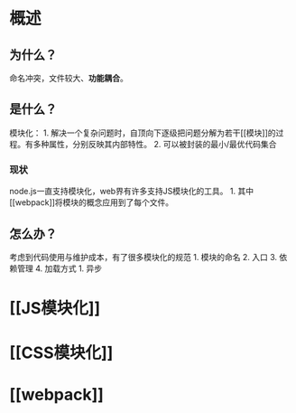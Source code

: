 # 概述
## 为什么？
命名冲突，文件较大、**功能耦合**。
## 是什么？
模块化：
	1. 解决一个复杂问题时，自顶向下逐级把问题分解为若干[[模块]]的过程。有多种属性，分别反映其内部特性。
	2. 可以被封装的最小/最优代码集合

### 现状
node.js一直支持模块化，web界有许多支持JS模块化的工具。
	1. 其中[[webpack]]将模块的概念应用到了每个文件。
## 怎么办？
考虑到代码使用与维护成本，有了很多模块化的规范
	1. 模块的命名
	2. 入口
	3. 依赖管理
	4. 加载方式
		1. 异步
# [[JS模块化]] 

# [[CSS模块化]] 

# [[webpack]] 